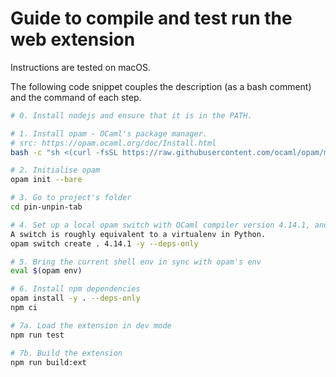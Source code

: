# Guide to compile and test run the web extension

Instructions are tested on macOS.

The following code snippet couples the description (as a bash comment) and the command of each step.

```sh
# 0. Install nodejs and ensure that it is in the PATH.

# 1. Install opam - OCaml's package manager.
# src: https://opam.ocaml.org/doc/Install.html
bash -c "sh <(curl -fsSL https://raw.githubusercontent.com/ocaml/opam/master/shell/install.sh)"

# 2. Initialise opam
opam init --bare

# 3. Go to project's folder
cd pin-unpin-tab

# 4. Set up a local opam switch with OCaml compiler version 4.14.1, and also install the project's opam dependencies.
A switch is roughly equivalent to a virtualenv in Python.
opam switch create . 4.14.1 -y --deps-only

# 5. Bring the current shell env in sync with opam's env
eval $(opam env)

# 6. Install npm dependencies
opam install -y . --deps-only
npm ci

# 7a. Load the extension in dev mode
npm run test

# 7b. Build the extension
npm run build:ext
```
